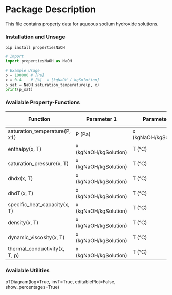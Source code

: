 # Package Description

This file contains property data for aqueous sodium hydroxide solutions.

### Installation and Unsage

```
pip install propertiesNaOH
```

```python
# Import
import propertiesNaOH as NaOH

# Example Usage
p = 100000 # [Pa]
x = 0.4    # [%]  = [kgNaOH / kgSolution]
p_sat = NaOH.saturation_temperature(p, x)
print(p_sat)
```

### Available Property-Functions

| Function                        | Parameter 1           | Parameter 2           | Parameter 3    | Return Unit   |
|----------------------------------|-----------------------|-----------------------|----------------|---------------|
| saturation_temperature(P, x1)    | P (Pa)                | x (kgNaOH/kgSolution) | -              | °C            |
| enthalpy(x, T)                   | x (kgNaOH/kgSolution) | T (°C)                | -              | kJ/kg         |
| saturation_pressure(x, T)        | x (kgNaOH/kgSolution) | T (°C)                | -              | Pa            |
| dhdx(x, T)                       | x (kgNaOH/kgSolution) | T (°C)                | -              | kJ/kg         |
| dhdT(x, T)                       | x (kgNaOH/kgSolution) | T (°C)                | -              | kJ/kg·K       |
| specific_heat_capacity(x, T)     | x (kgNaOH/kgSolution) | T (°C)                | -              | kJ/kg·K       |
| density(x, T)                    | x (kgNaOH/kgSolution) | T (°C)                | -              | kg/m³         |
| dynamic_viscosity(x, T)          | x (kgNaOH/kgSolution) | T (°C)                | -              | Pa·s          |
| thermal_conductivity(x, T, p)    | x (kgNaOH/kgSolution) | T (°C)                | p (Pa)         | W/m·K         |


### Available Utilities

pTDiagram(log=True, invT=True, editablePlot=False, show_percentages=True)

